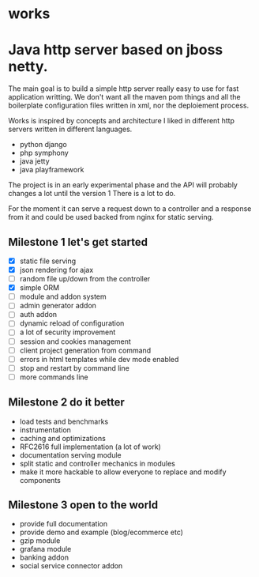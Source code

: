 # works 
# Java http server based on jboss netty.

The main goal is to build a simple http server really easy to use for fast application writting. We don't want all the maven pom things and all the boilerplate configuration files written in xml, nor the deploiement process. 

Works is inspired by concepts and architecture I liked in different http servers written in different languages.
* python django
* php symphony
* java jetty
* java playframework

The project is in an early experimental phase and the API will probably changes a lot until the version 1
There is a lot to do.

For the moment it can serve a request down to a controller and a response from it and could be used backed from nginx for static serving.



## Milestone 1 let's get started
- [x] static file serving 
- [x] json rendering for ajax
- [ ] random file up/down from the controller
- [x] simple ORM
- [ ] module and addon system
- [ ] admin generator addon
- [ ] auth addon
- [ ] dynamic reload of configuration
- [ ] a lot of security improvement
- [ ] session and cookies management
- [ ] client project generation from command
- [ ] errors in html templates while dev mode enabled
- [ ] stop and restart by command line
- [ ] more commands line

## Milestone 2 do it better
* load tests and benchmarks
* instrumentation
* caching and optimizations
* RFC2616 full implementation (a lot of work)
* documentation serving module
* split static and controller mechanics in modules
* make it more hackable to allow everyone to replace and modify components


## Milestone 3 open to the world
* provide full documentation 
* provide demo and example (blog/ecommerce etc)
* gzip module
* grafana module
* banking addon
* social service connector addon


 

